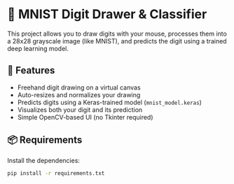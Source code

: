 # 🧠 MNIST Digit Drawer & Classifier

This project allows you to draw digits with your mouse, processes them into a 28x28 grayscale image (like MNIST), and predicts the digit using a trained deep learning model.

## 🎨 Features

- Freehand digit drawing on a virtual canvas
- Auto-resizes and normalizes your drawing
- Predicts digits using a Keras-trained model (`mnist_model.keras`)
- Visualizes both your digit and its prediction
- Simple OpenCV-based UI (no Tkinter required)

## 📦 Requirements

Install the dependencies:

```bash
pip install -r requirements.txt
```



